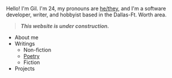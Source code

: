 Hello! I'm Gil. I'm 24, my pronouns are [he/they](https://my.pronouns.page/are/he&they), and I'm a software developer, writer, and hobbyist based in the Dallas-Ft. Worth area.

> **_This website is under construction._**

- About me
- Writings
  - Non-fiction
  - [Poetry](/poetry)
  - Fiction
- Projects
